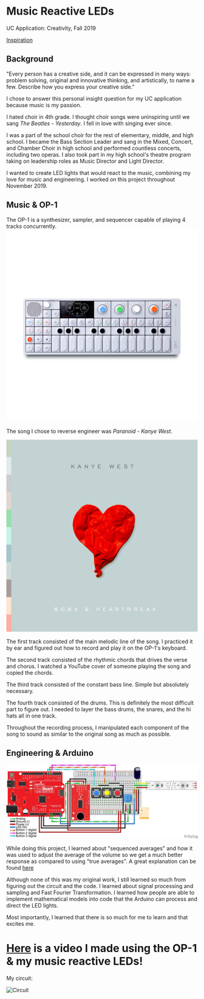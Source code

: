 # Music Reactive LEDs
UC Application: Creativity, Fall 2019

[Inspiration](https://learn.sparkfun.com/tutorials/interactive-led-music-visualizer/all)

## Background
"Every person has a creative side, and it can be expressed in many ways: problem solving, original and innovative thinking, and artistically, to name a few. Describe how you express your creative side."

I chose to answer this personal insight question for my UC application because music is my passion. 

I hated choir in 4th grade. I thought choir songs were uninspiring until we sang *The Beatles - Yesterday*. I fell in love with singing ever since. 

I was a part of the school choir for the rest of elementary, middle, and high school. I became the Bass Section Leader and sang in the Mixed, Concert, and Chamber Choir in high school and performed countless concerts, including two operas. I also took part in my high school's theatre program taking on leadership roles as Music Director and Light Director. 

I wanted to create LED lights that would react to the music, combining my love for music and engineering. I worked on this project throughout November 2019.

## Music & OP-1
The OP-1 is a synthesizer, sampler, and sequencer capable of playing 4 tracks concurrently.
![OP-1](OP-1.png)

The song I chose to reverse engineer was *Paranoid - Kanye West*.

![808s & Heartbreak](808s.png)

The first track consisted of the main melodic line of the song. I practiced it by ear and figured out how to record and play it on the OP-1's keyboard.

The second track consisted of the rhythmic chords that drives the verse and chorus. I watched a YouTube cover of someone playing the song and copied the chords. 

The third track consisted of the constant bass line. Simple but absolutely necessary.
 
The fourth track consisted of the drums. This is definitely the most difficult part to figure out. I needed to layer the bass drums, the snares, and the hi hats all in one track.

Throughout the recording process, I manipulated each component of the song to sound as similar to the original song as much as possible. 

## Engineering & Arduino
![Schematic](Schematic.png)

While doing this project, I learned about "sequenced averages" and how it was used to adjust the average of the volume so we get a much better response as compared to using "true averages". A great explanation can be found [here](https://github.com/mbartlet/SparkFun-RGB-LED-Music-Sound-Visualizer-Arduino-Code/blob/master/code%20math.md)

Although none of this was my original work, I still learned so much from figuring out the circuit and the code. I learned about signal processing and sampling and Fast Fourier Transformation. I learned how people are able to implement mathematical models into code that the Arduino can process and direct the LED lights. 

Most importantly, I learned that there is so much for me to learn and that excites me. 

# [Here](https://drive.google.com/file/d/1hRq26vn9UIaweMYBV1ZRIstVV1CZJorJ/view?usp=sharing) is a video I made using the OP-1 & my music reactive LEDs!


My circuit: 

![Circuit](Circuit.png)
